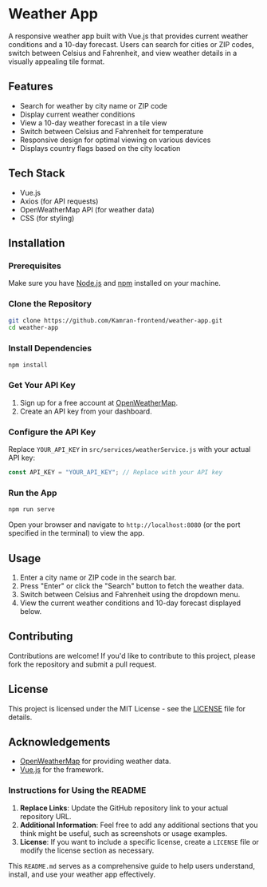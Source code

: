 # Weather App

A responsive weather app built with Vue.js that provides current weather conditions and a 10-day forecast. Users can search for cities or ZIP codes, switch between Celsius and Fahrenheit, and view weather details in a visually appealing tile format.

## Features

- Search for weather by city name or ZIP code
- Display current weather conditions
- View a 10-day weather forecast in a tile view
- Switch between Celsius and Fahrenheit for temperature
- Responsive design for optimal viewing on various devices
- Displays country flags based on the city location

## Tech Stack

- Vue.js
- Axios (for API requests)
- OpenWeatherMap API (for weather data)
- CSS (for styling)

## Installation

### Prerequisites

Make sure you have [Node.js](https://nodejs.org/) and [npm](https://www.npmjs.com/) installed on your machine.

### Clone the Repository

```bash
git clone https://github.com/Kamran-frontend/weather-app.git
cd weather-app
```


### Install Dependencies

```bash
npm install
```

### Get Your API Key

1. Sign up for a free account at [OpenWeatherMap](https://openweathermap.org/api).
2. Create an API key from your dashboard.

### Configure the API Key

Replace `YOUR_API_KEY` in `src/services/weatherService.js` with your actual API key:

```javascript
const API_KEY = "YOUR_API_KEY"; // Replace with your API key
```

### Run the App

```bash
npm run serve
```

Open your browser and navigate to `http://localhost:8080` (or the port specified in the terminal) to view the app.

## Usage

1. Enter a city name or ZIP code in the search bar.
2. Press "Enter" or click the "Search" button to fetch the weather data.
3. Switch between Celsius and Fahrenheit using the dropdown menu.
4. View the current weather conditions and 10-day forecast displayed below.


## Contributing

Contributions are welcome! If you'd like to contribute to this project, please fork the repository and submit a pull request.

## License

This project is licensed under the MIT License - see the [LICENSE](LICENSE) file for details.

## Acknowledgements

- [OpenWeatherMap](https://openweathermap.org/api) for providing weather data.
- [Vue.js](https://vuejs.org/) for the framework.


### Instructions for Using the README

1. **Replace Links**: Update the GitHub repository link to your actual repository URL.
2. **Additional Information**: Feel free to add any additional sections that you think might be useful, such as screenshots or usage examples.
3. **License**: If you want to include a specific license, create a `LICENSE` file or modify the license section as necessary.

This `README.md` serves as a comprehensive guide to help users understand, install, and use your weather app effectively.
